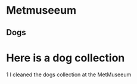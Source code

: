 # Metmuseeum
## Dogs 
# Here is a dog collection 
<p>1 I cleaned the dogs collection at the MetMuseeum </p> 
